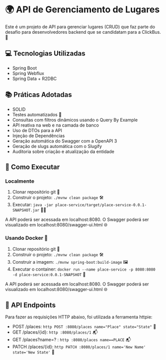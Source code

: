 


# 🌍 API de Gerenciamento de Lugares

Este é um projeto de API para gerenciar lugares (CRUD) que faz parte do desafio para desenvolvedores backend que se candidatam para a ClickBus. 🚌

## 💻 Tecnologias Utilizadas

- Spring Boot
- Spring Webflux
- Spring Data + R2DBC

## 📚 Práticas Adotadas

- SOLID
- Testes automatizados 🧪
- Consultas com filtros dinâmicos usando o Query By Example
- API reativa na web e na camada de banco
- Uso de DTOs para a API
- Injeção de Dependências
- Geração automática do Swagger com a OpenAPI 3
- Geração de slugs automática com o Slugify
- Auditoria sobre criação e atualização da entidade

## 🚀 Como Executar

### Localmente

1. Clonar repositório git 📂
2. Construir o projeto: `./mvnw clean package` 🛠️
3. Executar: `java -jar place-service/target/place-service-0.0.1-SNAPSHOT.jar` 🏃‍♂️

A API poderá ser acessada em localhost:8080. O Swagger poderá ser visualizado em localhost:8080/swagger-ui.html 🌐

### Usando Docker 🐳

1. Clonar repositório git 📂
2. Construir o projeto: `./mvnw clean package` 🛠️
3. Construir a imagem: `./mvnw spring-boot:build-image` 🖼️
4. Executar o container: `docker run --name place-service -p 8080:8080  -d place-service:0.0.1-SNAPSHOT` 🚢

A API poderá ser acessada em localhost:8080. O Swagger poderá ser visualizado em localhost:8080/swagger-ui.html 🌐

## 📡 API Endpoints

Para fazer as requisições HTTP abaixo, foi utilizada a ferramenta httpie:

- POST /places: `http POST :8080/places name="Place" state="State"` 📮
- GET /places/{id}: `http :8080/places/1` 📬
- GET /places?name=? : `http :8080/places name==PLACE` 📬
- PATCH /places/{id}: `http PATCH :8080/places/1 name='New Name' state='New State'` 📝



